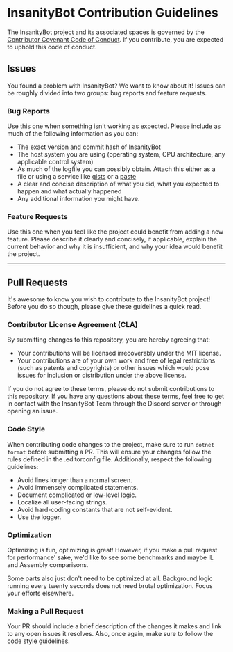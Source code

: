 # InsanityBot Contribution Guidelines

The InsanityBot project and its associated spaces is governed by the [Contributor Covenant Code of Conduct](CODE_OF_CONDUCT.md). If you contribute, 
you are expected to uphold this code of conduct.

## Issues

You found a problem with InsanityBot? We want to know about it! Issues can be roughly divided into two groups: bug reports and feature requests.

### Bug Reports

Use this one when something isn't working as expected. Please include as much of the following information as you can:

- The exact version and commit hash of InsanityBot
- The host system you are using (operating system, CPU architecture, any applicable control system)
- As much of the logfile you can possibly obtain. Attach this either as a file or using a service like [gists](https://gist.github.com) or a [paste](https://pastes.dev)
- A clear and concise description of what you did, what you expected to happen and what actually happened
- Any additional information you might have.

### Feature Requests

Use this one when you feel like the project could benefit from adding a new feature. Please describe it clearly and concisely, if applicable, explain the
current behavior and why it is insufficient, and why your idea would benefit the project.

---

## Pull Requests

It's awesome to know you wish to contribute to the InsanityBot project! Before you do so though, please give these guidelines a quick read.

### Contributor License Agreement (CLA)

By submitting changes to this repository, you are hereby agreeing that:

- Your contributions will be licensed irrecoverably under the MIT license.
- Your contributions are of your own work and free of legal restrictions (such as patents and copyrights) or other issues which would pose issues for inclusion or distribution under the above license.

If you do not agree to these terms, please do not submit contributions to this repository. 
If you have any questions about these terms, feel free to get in contact with the InsanityBot Team through the Discord server or through opening an issue.

### Code Style

When contributing code changes to the project, make sure to run `dotnet format` before submitting a PR. This will ensure your changes follow the rules
defined in the .editorconfig file. Additionally, respect the following guidelines:

- Avoid lines longer than a normal screen.
- Avoid immensely complicated statements.
- Document complicated or low-level logic.
- Localize all user-facing strings.
- Avoid hard-coding constants that are not self-evident.
- Use the logger.

### Optimization

Optimizing is fun, optimizing is great! However, if you make a pull request for performance' sake, we'd like to see some benchmarks and maybe 
IL and Assembly comparisons.

Some parts also just don't need to be optimized at all. Background logic running every twenty seconds does not need brutal optimization. Focus your efforts
elsewhere.

### Making a Pull Request

Your PR should include a brief description of the changes it makes and link to any open issues it resolves. Also, once again, make sure to follow the
code style guidelines.
